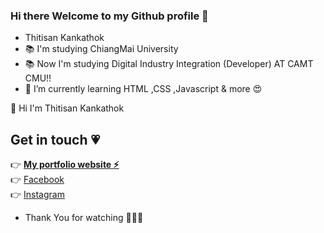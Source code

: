 
### Hi there Welcome to my Github profile 👋
- Thitisan Kankathok
- :books: I'm studying ChiangMai University
- :books: Now I'm studying Digital Industry Integration (Developer) AT CAMT CMU!!
- 🌱 I’m currently learning HTML ,CSS ,Javascript & more 😍

:raising_hand: Hi I'm Thitisan Kankathok



## Get in touch :heartpulse:
:point_right: **[My portfolio website :zap:](https://noontts.github.io/)**<br>
:point_right: [Facebook](https://www.facebook.com/profile.php?id=100003297360023)<br>
:point_right: [Instagram](https://www.instagram.com/stt.enenon_/)<br>
- Thank You for watching :muscle::muscle::muscle:
<!--
**noontts/noontts** is a ✨ _special_ ✨ repository because its `README.md` (this file) appears on your GitHub profile.

Here are some ideas to get you started:

- 🔭 I’m currently working on ...
- 🌱 I’m currently learning ...
- 👯 I’m looking to collaborate on ...
- 🤔 I’m looking for help with ...
- 💬 Ask me about ...
- 😄 Pronouns: ...
- ⚡ Fun fact: ...
-->
